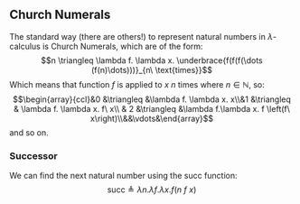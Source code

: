 ## Church Numerals
The standard way (there are others!) to represent natural numbers in $\lambda$-calculus is Church Numerals, which are of the form:
$$n \triangleq \lambda f. \lambda x. \underbrace{f(f(f(\dots (f(n)\dots)))}_{n\ \text{times}}$$
Which means that function $f$ is applied to $x$ $n$ times where $n \in \mathbb N$, so:
$$\begin{array}{ccl}&0 &\triangleq &\lambda f. \lambda x. x\\&1 &\triangleq & \lambda f. \lambda x. f\ x\\ & 2 &\triangleq &\lambda f.\lambda x. f \left(f\ x\right)\\&&\vdots&\end{array}$$
and so on.

### Successor
We can find the next natural number using the $\text{succ}$ function:
$$\text{succ} \triangleq \lambda n.\lambda f.\lambda x. f \left(n\ f\ x\right)$$